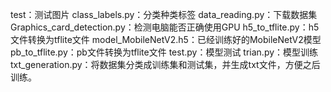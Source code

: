 test：测试图片
class_labels.py：分类种类标签
data_reading.py：下载数据集
Graphics_card_detection.py：检测电脑能否正确使用GPU
h5_to_tflite.py：h5文件转换为tflite文件
model_MobileNetV2.h5：已经训练好的MobileNetV2模型
pb_to_tflite.py：pb文件转换为tflite文件
test.py：模型测试
trian.py：模型训练
txt_generation.py：将数据集分类成训练集和测试集，并生成txt文件，方便之后训练。
